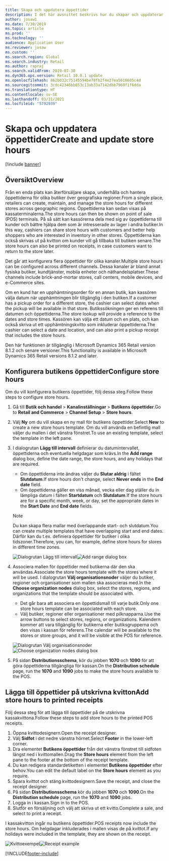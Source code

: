```yaml
---
title: Skapa och uppdatera öppettider
description: I det här avsnittet beskrivs hur du skapar och uppdaterar öppettider i administration för Handel.
author: josaw1
ms.date: 7/30/2019
ms.topic: article
ms.prod: ''
ms.technology: ''
audience: Application User
ms.reviewer: josaw
ms.custom: ''
ms.search.region: Global
ms.search.industry: Retail
ms.author: rapraj
ms.search.validFrom: 2019-07-30
ms.dyn365.ops.version: Retail 10.0.1 update
ms.openlocfilehash: 862b032c75145594be78fb2f4e27ea5616605c4d
ms.sourcegitcommit: 3cdc42346bb653c13ab33a7142dbb7969f1f6dda
ms.translationtype: HT
ms.contentlocale: sv-SE
ms.lasthandoff: 03/31/2021
ms.locfileid: "5792939"
---
```

# <a name="create-and-update-store-hours"></a><span data-ttu-id="c999e-103">Skapa och uppdatera öppettider</span><span class="sxs-lookup"><span data-stu-id="c999e-103">Create and update store hours</span></span>

[!include [banner](../../includes/banner.md)]

## <a name="overview"></a><span data-ttu-id="c999e-104">Översikt</span><span class="sxs-lookup"><span data-stu-id="c999e-104">Overview</span></span>

<span data-ttu-id="c999e-105">Från en enda plats kan återförsäljare skapa, underhålla och hantera öppettiderna för olika butiker över geografiska regioner.</span><span class="sxs-lookup"><span data-stu-id="c999e-105">From a single place, retailers can create, maintain, and manage the store hours for different stores across geographic regions.</span></span> <span data-ttu-id="c999e-106">Öppettiderna kan sedan visas på kassaterminalerna.</span><span class="sxs-lookup"><span data-stu-id="c999e-106">The store hours can then be shown on point of sale (POS) terminals.</span></span> <span data-ttu-id="c999e-107">På så sätt kan kassörerna dela med sig av öppettiderna till kunder och bättre hjälpa dem som är intresserade av lager i andra butiker.</span><span class="sxs-lookup"><span data-stu-id="c999e-107">In this way, cashiers can share store hours with customers and better help shoppers who are interested in inventory in other stores.</span></span> <span data-ttu-id="c999e-108">Öppettiderna kan också skrivas ut på kvitton om kunder vill gå tillbaka till butiken senare.</span><span class="sxs-lookup"><span data-stu-id="c999e-108">The store hours can also be printed on receipts, in case customers want to return to the store later.</span></span>

<span data-ttu-id="c999e-109">Det går att konfigurera flera öppettider för olika kanaler.</span><span class="sxs-lookup"><span data-stu-id="c999e-109">Multiple store hours can be configured across different channels.</span></span> <span data-ttu-id="c999e-110">Dessa kanaler är bland annat fysiska butiker, kundtjänster, mobila enheter och näthandelsplatser.</span><span class="sxs-lookup"><span data-stu-id="c999e-110">These channels include brick-and-mortar stores, call centers, mobile devices, and e-Commerce sites.</span></span>

<span data-ttu-id="c999e-111">Om en kund har en upphämtningsorder för en annan butik, kan kassören välja datum när upphämtningen blir tillgänglig i den butiken.</span><span class="sxs-lookup"><span data-stu-id="c999e-111">If a customer has a pickup order for a different store, the cashier can select dates when the pickup will be available in that store.</span></span> <span data-ttu-id="c999e-112">Butikssökningen ger en referens till datumen och öppettiderna.</span><span class="sxs-lookup"><span data-stu-id="c999e-112">The store lookup will provide a reference to the dates and store times.</span></span> <span data-ttu-id="c999e-113">Kassören kan välja ett datum och en plats, och kan också skriva ut ett upphämtningskvitto som inkluderar öppettiderna.</span><span class="sxs-lookup"><span data-stu-id="c999e-113">The cashier can select a date and location, and can also print a pickup receipt that includes the store hours.</span></span>

<span data-ttu-id="c999e-114">Den här funktionen är tillgänglig i Microsoft Dynamics 365 Retail version 8.1.2 och senare versioner.</span><span class="sxs-lookup"><span data-stu-id="c999e-114">This functionality is available in Microsoft Dynamics 365 Retail versions 8.1.2 and later.</span></span>

## <a name="configure-store-hours"></a><span data-ttu-id="c999e-115">Konfigurera butikens öppettider</span><span class="sxs-lookup"><span data-stu-id="c999e-115">Configure store hours</span></span>

<span data-ttu-id="c999e-116">Om du vill konfigurera butikens öppettider, följ dessa steg.</span><span class="sxs-lookup"><span data-stu-id="c999e-116">Follow these steps to configure store hours.</span></span>

1. <span data-ttu-id="c999e-117">Gå till **Butik och handel** \> **Kanalinställningar** \> **Butikens öppettider**.</span><span class="sxs-lookup"><span data-stu-id="c999e-117">Go to **Retail and Commerce** \> **Channel Setup** \> **Store hours**.</span></span>
2. <span data-ttu-id="c999e-118">Välj **Ny** om du vill skapa en ny mall för butikens öppettider.</span><span class="sxs-lookup"><span data-stu-id="c999e-118">Select **New** to create a new store hours template.</span></span> <span data-ttu-id="c999e-119">Om du vill använda en befintlig mall väljer du mallen i det vänstra fönstret.</span><span class="sxs-lookup"><span data-stu-id="c999e-119">To use an existing template, select the template in the left pane.</span></span>
3. <span data-ttu-id="c999e-120">I dialogrutan **Lägg till intervall** definierar du datumintervallet, öppettiderna och eventuella helgdagar som krävs.</span><span class="sxs-lookup"><span data-stu-id="c999e-120">In the **Add range** dialog box, define the date range, the store hours, and any holidays that are required.</span></span>

    - <span data-ttu-id="c999e-121">Om öppettiderna inte ändras väljer du **Slutar aldrig** i fältet **Slutdatum**.</span><span class="sxs-lookup"><span data-stu-id="c999e-121">If store hours don't change, select **Never ends** in the **End date** field.</span></span>
    - <span data-ttu-id="c999e-122">Om öppettiderna gäller en viss månad, vecka eller dag ställer du in lämpliga datum i fälten **Startdatum** och **Slutdatum**.</span><span class="sxs-lookup"><span data-stu-id="c999e-122">If the store hours are for a specific month, week, or day, set the appropriate dates in the **Start Date** and **End date** fields.</span></span>

    > [!NOTE]
    > <span data-ttu-id="c999e-123">Du kan skapa flera mallar med överlappande start- och slutdatum.</span><span class="sxs-lookup"><span data-stu-id="c999e-123">You can create multiple templates that have overlapping start and end dates.</span></span> <span data-ttu-id="c999e-124">Därför kan du t.ex. definiera öppettider för butiker i olika tidszoner.</span><span class="sxs-lookup"><span data-stu-id="c999e-124">Therefore, you can, for example, define store hours for stores in different time zones.</span></span>

    <span data-ttu-id="c999e-125">![Dialogrutan Lägg till intervall](../dev-itpro/media/Storehours1.png "Dialogrutan Lägg till intervall")</span><span class="sxs-lookup"><span data-stu-id="c999e-125">![Add range dialog box](../dev-itpro/media/Storehours1.png "Add range dialog box")</span></span>

4. <span data-ttu-id="c999e-126">Associera mallen för öppettider med butikerna där den ska användas.</span><span class="sxs-lookup"><span data-stu-id="c999e-126">Associate the store hours template with the stores where it will be used.</span></span> <span data-ttu-id="c999e-127">I dialogrutan **Välj organisationsnoder** väljer du butiker, regioner och organisationer som mallen ska associeras med.</span><span class="sxs-lookup"><span data-stu-id="c999e-127">In the **Choose organization nodes** dialog box, select the stores, regions, and organizations that the template should be associated with.</span></span>

    - <span data-ttu-id="c999e-128">Det går bara att associera en öppettidsmall till varje butik.</span><span class="sxs-lookup"><span data-stu-id="c999e-128">Only one store hours template can be associated with each store.</span></span>
    - <span data-ttu-id="c999e-129">Välj butiker, regioner eller organisationer med pilknapparna.</span><span class="sxs-lookup"><span data-stu-id="c999e-129">Use the arrow buttons to select stores, regions, or organizations.</span></span> <span data-ttu-id="c999e-130">Kalendern kommer att vara tillgänglig för butikerna eller butiksgrupperna och den visas i kassan för referens.</span><span class="sxs-lookup"><span data-stu-id="c999e-130">The calendar will be available to the stores or store groups, and it will be visible at the POS for reference.</span></span>

    <span data-ttu-id="c999e-131">![Dialogrutan Välj organisationsnoder](../dev-itpro/media/Storehours2.png "Dialogrutan Välj organisationsnoder")</span><span class="sxs-lookup"><span data-stu-id="c999e-131">![Choose organization nodes dialog box](../dev-itpro/media/Storehours2.png "Choose organization nodes dialog box")</span></span>

5. <span data-ttu-id="c999e-132">På sidan **Distributionsschema**, kör du jobben **1070** och **1090** för att göra öppettiderna tillgängliga för kassan.</span><span class="sxs-lookup"><span data-stu-id="c999e-132">On the **Distribution schedule** page, run the **1070** and **1090** jobs to make the store hours available to the POS.</span></span>

## <a name="add-store-hours-to-printed-receipts"></a><span data-ttu-id="c999e-133">Lägga till öppettider på utskrivna kvitton</span><span class="sxs-lookup"><span data-stu-id="c999e-133">Add store hours to printed receipts</span></span>

<span data-ttu-id="c999e-134">Följ dessa steg för att lägga till öppettider på de utskrivna kassakvittona.</span><span class="sxs-lookup"><span data-stu-id="c999e-134">Follow these steps to add store hours to the printed POS receipts.</span></span>

1. <span data-ttu-id="c999e-135">Öppna kvittodesignern.</span><span class="sxs-lookup"><span data-stu-id="c999e-135">Open the receipt designer.</span></span>
2. <span data-ttu-id="c999e-136">Välj **Sidfot** i det nedre vänstra hörnet.</span><span class="sxs-lookup"><span data-stu-id="c999e-136">Select **Footer** in the lower-left corner.</span></span>
3. <span data-ttu-id="c999e-137">Dra elementet **Butikens öppettider** från det vänstra fönstret till sidfoten längst ned i kvittomallen.</span><span class="sxs-lookup"><span data-stu-id="c999e-137">Drag the **Store hours** element from the left pane to the footer at the bottom of the receipt template.</span></span>
4. <span data-ttu-id="c999e-138">Du kan redigera standardetiketten i elementet **Butikens öppettider** efter behov.</span><span class="sxs-lookup"><span data-stu-id="c999e-138">You can edit the default label on the **Store hours** element as you require.</span></span>
5. <span data-ttu-id="c999e-139">Spara kvittot och stäng kvittodesignern.</span><span class="sxs-lookup"><span data-stu-id="c999e-139">Save the receipt, and close the receipt designer.</span></span>
6. <span data-ttu-id="c999e-140">På sidan **Distributionsschema** kör du jobben **1070** och **1090**.</span><span class="sxs-lookup"><span data-stu-id="c999e-140">On the **Distribution schedule** page, run the **1070** and **1090** jobs.</span></span>
7. <span data-ttu-id="c999e-141">Logga in i kassan.</span><span class="sxs-lookup"><span data-stu-id="c999e-141">Sign in to the POS.</span></span>
8. <span data-ttu-id="c999e-142">Slutför en försäljning och välj att skriva ut ett kvitto.</span><span class="sxs-lookup"><span data-stu-id="c999e-142">Complete a sale, and select to print a receipt.</span></span>

<span data-ttu-id="c999e-143">I kassakvitton ingår nu butikens öppettider.</span><span class="sxs-lookup"><span data-stu-id="c999e-143">POS receipts now include the store hours.</span></span> <span data-ttu-id="c999e-144">Om helgdagar inkluderades i mallen visas de på kvittot.</span><span class="sxs-lookup"><span data-stu-id="c999e-144">If any holidays were included in the template, they are shown on the receipt.</span></span>

<span data-ttu-id="c999e-145">![Kvittoexempel](../dev-itpro/media/Storehours3.png "Kvittoexempel")</span><span class="sxs-lookup"><span data-stu-id="c999e-145">![Receipt example](../dev-itpro/media/Storehours3.png "Receipt example")</span></span>


[!INCLUDE[footer-include](../../includes/footer-banner.md)]